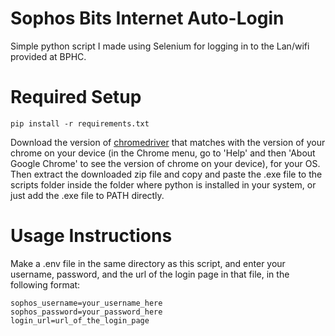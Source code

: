 # Sophos Bits Internet Auto-Login

Simple python script I made using Selenium for logging in to the Lan/wifi provided at BPHC.

# Required Setup

```
pip install -r requirements.txt
```

Download the version of [chromedriver](https://chromedriver.chromium.org/downloads) that matches with the version of your chrome on your device (in the Chrome menu, go to 'Help' and then 'About Google Chrome' to see the version of chrome on your device), for your OS. Then extract the downloaded zip file and copy and paste the .exe file to the scripts folder inside the folder where python is installed in your system, or just add the .exe file to PATH directly.

# Usage Instructions

Make a .env file in the same directory as this script, and enter your username, password, and the url of the login page in that file, in the following format:
```
sophos_username=your_username_here
sophos_password=your_password_here
login_url=url_of_the_login_page
```